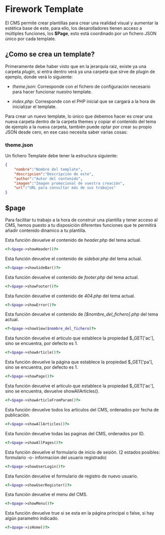 # Firework Template
El CMS permite crear plantillas para crear una realidad visual y aumentar la estética base de este, para ello, los desarolladores tienen acceso a múltiples funciones, los **$Page**, esto está coordinado por un fichero JSON único por cada template.

## ¿Como se crea un template?
Primeramente debe haber visto que en la jerarquía raiz, existe ya una carpeta *plugin*, si entra dentro verá ya una carpeta que sirve de plugin de ejemplo, donde verá lo siguiente:

* *theme.json*: Corresponde con el fichero de configuración necesario para hacer funcionar nuestro template.

* *index.php*: Corresponde con el PHP inicial que se cargará a la hora de inicializar el template.

Para crear un nuevo template, lo único que debemos hacer es crear una nueva carpeta dentro de la carpeta themes y copiar el contenido del tema de ejemplo a la nueva carpeta, también puede optar por crear su propio JSON desde cero, en ese caso necesita saber varias cosas:

### theme.json
Un fichero Template debe tener la estructura siguiente:

```json
{
	"nombre":"Nombre del template",
	"descripcion":"Descripción de este",
	"author":"Autor del contenido",
	"imagen":"Imagen promocional de vuestra creación",
	"url":"URL para consultar más de sus trabajos"
}
```

## $page
Para facilitar tu trabajo a la hora de construir una plantilla y tener acceso al CMS, hemos puesto a tu disposición diferentes funciones que te permitirá añadir contenido dinamico a tu plantilla.

Esta función devuelve el contenido de *header.php* del tema actual.
```php
<?=$page->showHeader()?>
```
Esta función devuelve el contenido de *sidebar.php* del tema actual.
```php
<?=$page->showSideBar()?>
```
Esta función devuelve el contenido de *footer.php* del tema actual.
```php
<?=$page->showFooter()?>
```
Esta función devuelve el contenido de *404.php* del tema actual.
```php
<?=$page->showError()?>
```
Esta función devuelve el contenido de *[$nombre_del_fichero].php* del tema actual.
```php
<?=$page->showView($nombre_del_fichero)?>
```
Esta función devuelve el articulo que establece la propiedad $_GET['ac'], sino se encuentra, por defecto es 1.
```php
<?=$page->showArticle()?>
```
Esta función devuelve la página que establece la propiedad $_GET['pa'], sino se encuentra, por defecto es 1.
```php
<?=$page->showPage()?>
```
Esta función devuelve el articulo que establece la propiedad $_GET['ac'], sino se encuentra, devuelve showAllArticles().
```php
<?=$page->showArticleFromParam()?>
```
Esta función devuelve todos los articulos del CMS, ordenados por fecha de publicación.
```php
<?=$page->showAllArticles()?>
```
Esta función devuelve todas las paginas del CMS, ordenados por ID.
```php
<?=$page->showAllPages()?>
```
Esta función devuelve el formulario de inicio de sesión. (2 estados posibles: formulario -o- informacion del usuario registrado)
```php
<?=$page->showUserLogin()?>
```
Esta función devuelve el formulario de registro de nuevo usuario.
```php
<?=$page->showUserRegister()?>
```
Esta función devuelve el menu del CMS.
```php
<?=$page->showMenu()?>
```
Esta función devuelve true si se esta en la página principal o false, si hay algún parametro indicado.
```php
<?=$page->isHome()?>
```